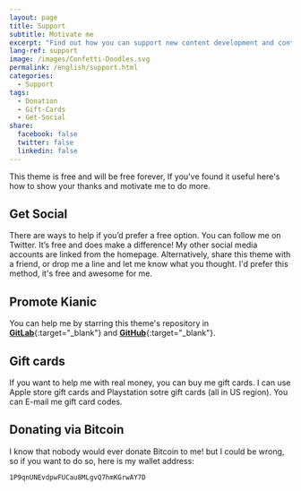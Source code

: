 ```yaml
---
layout: page
title: Support
subtitle: Motivate me
excerpt: "Find out how you can support new content development and contribute to the running costs of MahdiBaghbani.ir"
lang-ref: support
image: /images/Confetti-Doodles.svg
permalink: /english/support.html
categories:
  - Support
tags:
  - Donation
  - Gift-Cards
  - Get-Social
share:
  facebook: false
  twitter: false
  linkedin: false
---
```


This theme is free and will be free forever, If you've found it useful here's how to show your thanks and motivate me to do more.

## Get Social
There are ways to help if you’d prefer a free option. You can follow me on Twitter. It’s free and does make a difference!
My other social media accounts are linked from the homepage. Alternatively, share this theme with a friend, or drop me 
a line and let me know what you thought. I'd prefer this method, it's free and awesome for me.

## Promote Kianic
You can help me by starring this theme's repository in
[**<i class="fab fa-gitlab kianic-icon-gitlab" aria-hidden="true"></i> GitLab**](https://gitlab.com/Azadeh-Afzar/Web-Development/Kianic-Jekyll-Theme "Kianic Jekyll Theme"){:target="_blank"} and
[**<i class="fab fa-github kianic-icon-github" aria-hidden="true"></i> GitHub**](https://github.com/Azadeh-Afzar/Kianic-Jekyll-Theme "Kianic Jekyll Theme"){:target="_blank"}.

## Gift cards
If you want to help me with real money, you can buy me gift cards. I can use
<i class="fab fa-apple" aria-hidden="true"></i> Apple store gift cards and <i class="fab fa-playstation kianic-icon-playstation" aria-hidden="true"></i>
Playstation sotre gift cards (all in US region). You can
<a href="mailto:{{ site.email }}" target="_blank"><i class="far fa-envelope kianic-icon-envelope" aria-hidden="true"></i></a>
E-mail me gift card codes.

## Donating via Bitcoin
I know that nobody would ever donate
<i class="fab fa-bitcoin kianic-icon-bitcoin" aria-hidden="true"></i>
Bitcoin to me! but I could be wrong, so if you want to do so, here is my wallet address:

`1P9qnUNEvdpwFUCau8MLgvQ7hmKGrwAY7D`
